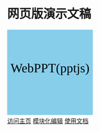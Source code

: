 # 网页版演示文稿
![header](Images/logo.svg)<br/>
 [访问主页](https://tiao2.github.io/webppt-creator/) [模块化编辑](https://tiao2.github.io/webppt-creator/block.html) [使用文档](https://tiao2.github.io/webppt-creator/docs/doc.html)
